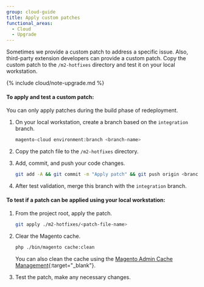 ```yaml
---
group: cloud-guide
title: Apply custom patches
functional_areas:
  - Cloud
  - Upgrade
---
```

Sometimes we provide a custom patch to address a specific issue. Also, third-party extension developers can provide a custom patch. Copy the custom patch to the `/m2-hotfixes` directory and test it on your local workstation.

{% include cloud/note-upgrade.md %}

#### To apply and test a custom patch:

You can only apply patches during the build phase of redeployment.

1.  On your local workstation, create a branch based on the `integration` branch.

    ```bash
    magento-cloud environment:branch <branch-name>
    ```

1.  Copy the patch file to the `/m2-hotfixes` directory.

1.  Add, commit, and push your code changes.

    ```bash
    git add -A && git commit -m "Apply patch" && git push origin <branch name>
    ```

1.  After test validation, merge this branch with the `integration` branch.

#### To test if a patch can be applied using your local workstation:

1.  From the project root, apply the patch.

    ```bash
    git apply ./m2-hotfixes/<patch-file-name>
    ```

1.  Clear the Magento cache.

    ```bash
    php ./bin/magento cache:clean
    ```

    You can also clean the cache using the [Magento Admin Cache Management](http://docs.magento.com/m2/ee/user_guide/system/cache-management.html){:target="_blank"}.

1.  Test the patch, make any necessary changes.